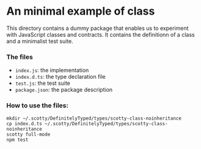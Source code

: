 An minimal example of class
===========================

This directory contains a dummy package that enables us to experiment with
JavaScript classes and contracts. It contains the definitionn of a class
and a minimalist test suite.


### The files

  - `index.js`: the implementation
  - `index.d.ts`: the type declaration file
  - `test.js`: the test suite
  - `package.json`: the package description
  

### How to use the files:

```
mkdir ~/.scotty/DefinitelyTyped/types/scotty-class-noinheritance
cp index.d.ts ~/.scotty/DefinitelyTyped/types/scotty-class-noinheritance
scotty full-mode
npm test
```


